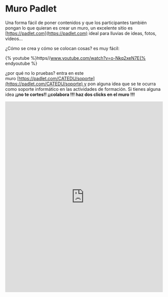 
# Muro Padlet

Una forma fácil de poner contenidos y que los participantes también pongan lo que quieran es crear un muro, un excelente sitio es [https://padlet.com](https://padlet.com) ideal para lluvias de ideas, fotos, vídeos... 

¿Cómo se crea y cómo se colocan cosas? es muy fácil:


{% youtube %}https//www.youtube.com/watch?v=o-Nkq2xeN7E{% endyoutube %}

¿por qué no lo pruebas? entra en este muro [https://padlet.com/CATEDU/soporte](https://padlet.com/CATEDU/soporte) y pon alguna idea que se te ocurra como soporte informático en las actividades de formación. Si tienes alguna idea **¡¡no te cortes!! ¡¡colabora !!! haz dos clicks en el muro !!!**

<iframe width="320" height="240" style="width: 100%; height: 608px; display: block;" src="https://padlet.com/embed/5g7l9b1n8sp0" frameborder="0"></iframe>



